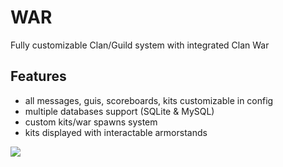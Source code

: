 # WAR
Fully customizable Clan/Guild system with integrated Clan War

## Features
- all messages, guis, scoreboards, kits customizable in config
- multiple databases support (SQLite & MySQL)
- custom kits/war spawns system
- kits displayed with interactable armorstands

![](https://media.giphy.com/media/bcTHmbKkrgyW0iBaK7/giphy-downsized-large.gif?cid=790b7611c5cd002f014c1a52e9cad48ff204566eea4b71c1&rid=giphy-downsized-large.gif&ct=g)

